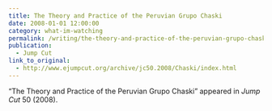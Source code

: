 ```yaml
---
title: The Theory and Practice of the Peruvian Grupo Chaski
date: 2008-01-01 12:00:00
category: what-im-watching
permalink: /writing/the-theory-and-practice-of-the-peruvian-grupo-chaski-2/
publication:
  - Jump Cut
link_to_original:
  - http://www.ejumpcut.org/archive/jc50.2008/Chaski/index.html
---
```

“The Theory and Practice of the Peruvian Grupo Chaski” appeared in <em>Jump Cut</em> 50 (2008).
